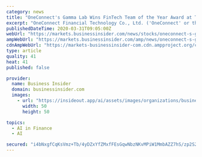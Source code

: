 ```yaml
---
category: news
title: "OneConnect's Gamma Lab Wins FinTech Team of the Year Award at The Asset for Two Consecutive Years"
excerpt: "OneConnect Financial Technology Co., Ltd. ('OneConnect' or the 'Company') (NYSE: OCFT)', a leading technology-as-a-service platform serving"
publishedDateTime: 2020-03-31T09:05:00Z
webUrl: "https://markets.businessinsider.com/news/stocks/oneconnect-s-gamma-lab-wins-fintech-team-of-the-year-award-at-the-asset-for-two-consecutive-years-1029047850"
ampWebUrl: "https://markets.businessinsider.com/amp/news/oneconnect-s-gamma-lab-wins-fintech-team-of-the-year-award-at-the-asset-for-two-consecutive-years-1029047850"
cdnAmpWebUrl: "https://markets-businessinsider-com.cdn.ampproject.org/c/s/markets.businessinsider.com/amp/news/oneconnect-s-gamma-lab-wins-fintech-team-of-the-year-award-at-the-asset-for-two-consecutive-years-1029047850"
type: article
quality: 41
heat: 41
published: false

provider:
  name: Business Insider
  domain: businessinsider.com
  images:
    - url: "https://insideout.app/ai/assets/images/organizations/businessinsider.com-50x50.jpg"
      width: 50
      height: 50

topics:
  - AI in Finance
  - AI

secured: "i4bNxgfCqKsVmz+Tb/4yDZxYfZMxfFEsGqwNbzNKvMPiW1MmbAZZ7hS/zp2S2nI1YrbHKKPMjyt6isAvo7PBTBgvh/dnBJOhDQLpWMBVOZU/M715wGzTZsAVY5G7hOWoKyouCJElSGTzv2xZnwcVHP+a9jhuemRWOUnRWnuaea6k3Y+4dae3awENuvnxYsJOdsmlNkFm1cOd+VPwexyas8mbvMOQL0+f35MmcAL/w0bH3vHPLTn5XnFPi6PeDqfC1l2PSgkmM32BmwkRCRrcPiW6zUA0denXixEgVx+X2QRSvBDZmlpKDKEQ2HDIq3dob+vVEW/AQZZY7DKtgPst0GungUN2aGIzjt8Rl3iFllTkhD8yDiyQ3CDVVGzU5Gh5yDxU9ox3D1jDaS6sUR9ws39wsEGnWh2klUWTkCPJVT3EdMNY+Fu+fcLpLSCczLgYcAmQRshfANhc5hOs6xVLzd8C99efA8QTDuEcDlbRp6Y=;IFDRr6bGfI5OVmX1JObfUA=="
---
```


